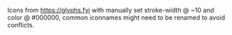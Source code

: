 Icons from https://glyphs.fyi with manually set stroke-width @ ~10 and color @ #000000, common iconnames might need to be renamed to avoid conflicts.

```

```
